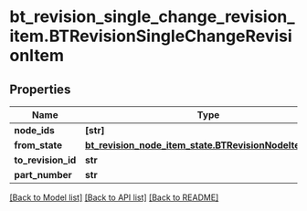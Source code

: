# bt_revision_single_change_revision_item.BTRevisionSingleChangeRevisionItem

## Properties
Name | Type | Description | Notes
------------ | ------------- | ------------- | -------------
**node_ids** | **[str]** |  | [optional] 
**from_state** | [**bt_revision_node_item_state.BTRevisionNodeItemState**](BTRevisionNodeItemState.md) |  | [optional] 
**to_revision_id** | **str** |  | [optional] 
**part_number** | **str** |  | [optional] 

[[Back to Model list]](../README.md#documentation-for-models) [[Back to API list]](../README.md#documentation-for-api-endpoints) [[Back to README]](../README.md)



